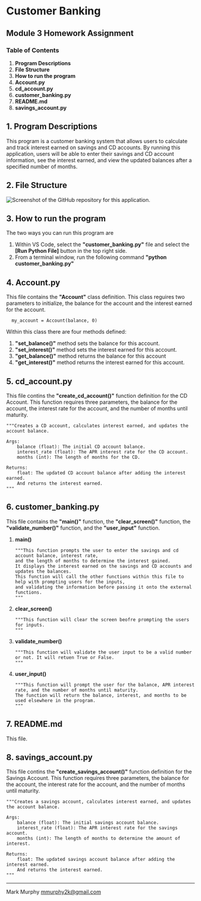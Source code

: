 # Customer Banking
## Module 3 Homework Assignment
### Table of Contents
1. **Program Descriptions**
2. **File Structure**
3. **How to run the program**
4. **Account.py**
5. **cd_account.py**
6. **customer_banking.py**
7. **README.md**
8. **savings_account.py**


## 1. **Program Descriptions**

This program is a customer banking system that allows users to calculate and track interest earned on savings and CD accounts. By running this application, users will be able to enter their savings and CD account information, see the interest earned, and view the updated balances after a specified number of months.


## 2. **File Structure**

![Screenshot of the GitHub repository for this application.](https://github.com/user-attachments/assets/cb7c562e-9204-4acb-99bd-10cb85865161)


## 3. **How to run the program**

The two ways you can run this program are

1. Within VS Code, select the **"customer_banking.py"** file and select the **[Run Python File]** button in the top right side.
2. From a terminal window, run the following command **"python customer_banking.py"**


## 4. **Account.py**

This file contains the **"Account"** class definition. This class reguires two parameters to initialize, the balance for the account and the interest earned for the account.

      my_account = Account(balance, 0)

Within this class there are four methods defined:

1. **"set_balance()"** method sets the balance for this account.
2. **"set_interest()"** method sets the interest earned for this account.
3. **"get_balance()"** method returns the balance for this account
4. **"get_interest()"** method returns the interest earned for this account. 


## 5. **cd_account.py**

This file contins the **"create_cd_account()"** function definition for the CD Account. This function requires three parameters, the balance for the account, the interest rate for the account, and the number of months until maturity.

    """Creates a CD account, calculates interest earned, and updates the account balance.

    Args:
        balance (float): The initial CD account balance.
        interest_rate (float): The APR interest rate for the CD account.
        months (int): The length of months for the CD.

    Returns:
        float: The updated CD account balance after adding the interest earned.
        And returns the interest earned.
    """


## 6. **customer_banking.py**

This file contains the **"main()"** function, the **"clear_screen()"** function, the **"validate_number()"** function, and the **"user_input"** function.

1. **main()**

       """This function prompts the user to enter the savings and cd account balance, interest rate,
       and the length of months to determine the interest gained.
       It displays the interest earned on the savings and CD accounts and updates the balances.
       This function will call the other functions within this file to help with prompting users for the inputs,
       and validating the information before passing it onto the external functions.
       """

2. **clear_screen()**

       """This function will clear the screen beofre prompting the users for inputs.
       """

3. **validate_number()**

       """This function will validate the user input to be a valid number or not. It will retuen True or False. 
       """

4. **user_input()**

       """This function will prompt the user for the balance, APR interest rate, and the number of months until maturity.
       The function will return the balance, interest, and months to be used elsewhere in the program.
       """


## 7. **README.md**

This file. 


## 8. **savings_account.py**

This file contins the **"create_savings_account()"** function definition for the Savings Account. This function requires three parameters, the balance for the account, the interest rate for the account, and the number of months until maturity.

    """Creates a savings account, calculates interest earned, and updates the account balance.

    Args:
        balance (float): The initial savings account balance.
        interest_rate (float): The APR interest rate for the savings account.
        months (int): The length of months to determine the amount of interest.

    Returns:
        float: The updated savings account balance after adding the interest earned.
        And returns the interest earned.
    """

---------------------------------------------

Mark Murphy mmurphy2k@gmail.com

